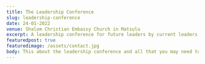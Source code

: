 ```yaml
---
title: The Leadership Conference
slug: leadership-conference
date: 24-01-2022
venue: Shalom Christian Embassy Church in Matsulu
excerpt: A leadership conference for future leaders by current leaders
featuredpost: true
featuredimage: /assets/contact.jpg
body: This about the leadership conference and all that you may need to know in order to attend the conference
---
```

